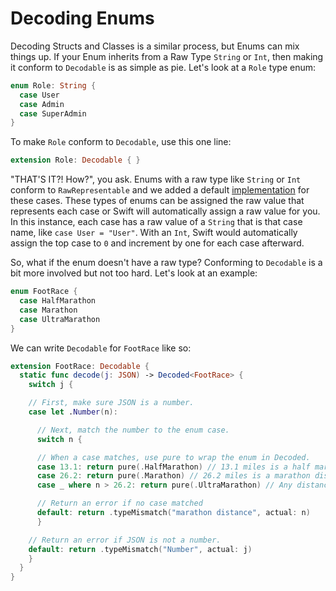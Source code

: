 # Decoding Enums

Decoding Structs and Classes is a similar process, but Enums can mix things up.
If your Enum inherits from a Raw Type `String` or `Int`, then making it conform
to `Decodable` is as simple as pie. Let's look at a `Role` type enum:

```swift
enum Role: String {
  case User 
  case Admin
  case SuperAdmin
}
```

To make `Role` conform to `Decodable`, use this one line:

```swift
extension Role: Decodable { }
```

"THAT'S IT?! How?", you ask. Enums with a raw type like `String` or `Int`
conform to `RawRepresentable` and we added a default [implementation] for these
cases. These types of enums can be assigned the raw value that represents each
case or Swift will automatically assign a raw value for you. In this instance,
each case has a raw value of a `String` that is that case name, like `case
User = "User"`. With an `Int`, Swift would automatically assign the top case to
`0` and increment by one for each case afterward.

[implementation]: ../Argo/Extensions/RawRepresentable.swift

So, what if the enum doesn't have a raw type? Conforming to `Decodable` is a
bit more involved but not too hard. Let's look at an example:

```swift
enum FootRace {
  case HalfMarathon
  case Marathon
  case UltraMarathon
}
```

We can write `Decodable` for `FootRace` like so:

```swift
extension FootRace: Decodable {
  static func decode(j: JSON) -> Decoded<FootRace> {
    switch j {

    // First, make sure JSON is a number.
    case let .Number(n):

      // Next, match the number to the enum case.
      switch n {

      // When a case matches, use pure to wrap the enum in Decoded.
      case 13.1: return pure(.HalfMarathon) // 13.1 miles is a half marathon distance.
      case 26.2: return pure(.Marathon) // 26.2 miles is a marathon distance.
      case _ where n > 26.2: return pure(.UltraMarathon) // Any distance over a marathon is considered an ultra marathon.

      // Return an error if no case matched
      default: return .typeMismatch("marathon distance", actual: n)
      }

    // Return an error if JSON is not a number.
    default: return .typeMismatch("Number", actual: j)
    }
  }
}
```
